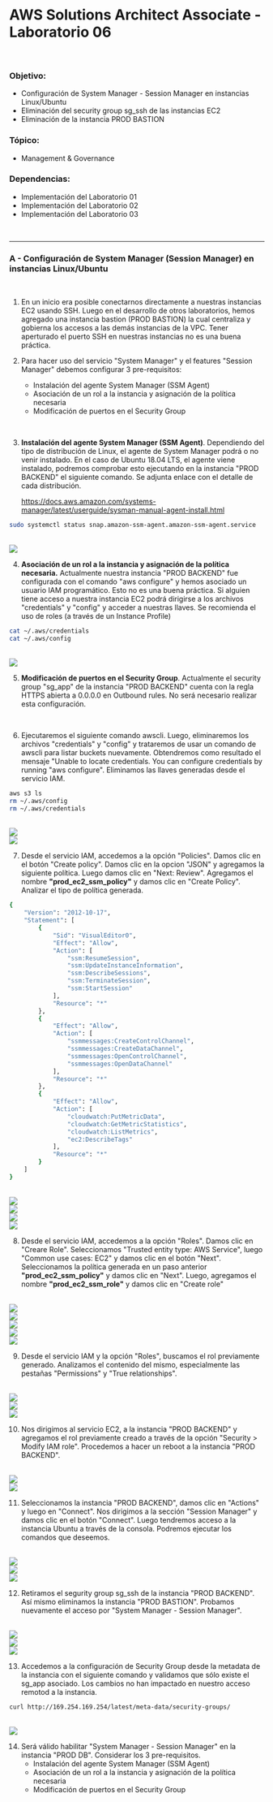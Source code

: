 # AWS Solutions Architect Associate - Laboratorio 06

<br>

### Objetivo: 
* Configuración de System Manager - Session Manager en instancias Linux/Ubuntu
* Eliminación del security group sg_ssh de las instancias EC2
* Eliminación de la instancia PROD BASTION

### Tópico:
* Management & Governance

### Dependencias:
* Implementación del Laboratorio 01
* Implementación del Laboratorio 02
* Implementación del Laboratorio 03

<br>

---

### A - Configuración de System Manager (Session Manager) en instancias Linux/Ubuntu


<br>

1. En un inicio era posible conectarnos directamente a nuestras instancias EC2 usando SSH. Luego en el desarrollo de otros laboratorios, hemos agregado una instancia bastion (PROD BASTION) la cual centraliza y gobierna los accesos a las demás instancias de la VPC. Tener aperturado el puerto SSH en nuestras instancias no es una buena práctica.

2. Para hacer uso del servicio "System Manager" y el features "Session Manager" debemos configurar 3 pre-requisitos:
    * Instalación del agente System Manager (SSM Agent)
    * Asociación de un rol a la instancia y asignación de la política necesaria
    * Modificación de puertos en el Security Group

<br>

3. **Instalación del agente System Manager (SSM Agent)**. Dependiendo del tipo de distribución de Linux, el agente de System Manager podrá o no venir instalado. En el caso de Ubuntu 18.04 LTS, el agente viene instalado, podremos comprobar esto ejecutando en la instancia "PROD BACKEND" el siguiente comando. Se adjunta enlace con el detalle de cada distribución. 

    https://docs.aws.amazon.com/systems-manager/latest/userguide/sysman-manual-agent-install.html

```bash
sudo systemctl status snap.amazon-ssm-agent.amazon-ssm-agent.service
```

<br>

<img src="images/Lab06_01.jpg">

<br>


4. **Asociación de un rol a la instancia y asignación de la política necesaria.** Actualmente nuestra instancia "PROD BACKEND" fue configurada con el comando "aws configure" y hemos asociado un usuario IAM programático. Esto no es una buena práctica. Si alguien tiene acceso a nuestra instancia EC2 podrá dirigirse a los archivos "credentials" y "config" y acceder a nuestras llaves. Se recomienda el uso de roles (a través de un Instance Profile)

```bash
cat ~/.aws/credentials
cat ~/.aws/config
```

<br>

<img src="images/Lab06_02.jpg">

<br>

5. **Modificación de puertos en el Security Group**. Actualmente el security group "sg_app" de la instancia "PROD BACKEND" cuenta con la regla HTTPS abierta a 0.0.0.0 en Outbound rules. No será necesario realizar esta configuración. 

<br>

6. Ejecutaremos el siguiente comando awscli. Luego, eliminaremos los archivos "credentials" y "config" y trataremos de usar un comando de awscli para listar buckets nuevamente. Obtendremos como resultado el mensaje "Unable to locate credentials. You can configure credentials by running "aws configure". Eliminamos las llaves generadas desde el servicio IAM.

```bash
aws s3 ls
rm ~/.aws/config
rm ~/.aws/credentials
```
<br>

<img src="images/Lab06_03.jpg">

<br>

<img src="images/Lab06_04.jpg">

<br>

7. Desde el servicio IAM, accedemos a la opción "Policies". Damos clic en el botón "Create policy". Damos clic en la opcion "JSON" y agregamos la siguiente política. Luego damos clic en "Next: Review". Agregamos el nombre **"prod_ec2_ssm_policy"** y damos clic en "Create Policy". Analizar el tipo de política generada.

```bash
{
    "Version": "2012-10-17",
    "Statement": [
        {
            "Sid": "VisualEditor0",
            "Effect": "Allow",
            "Action": [
                "ssm:ResumeSession",
                "ssm:UpdateInstanceInformation",
                "ssm:DescribeSessions",
                "ssm:TerminateSession",
                "ssm:StartSession"
            ],
            "Resource": "*"
        },
        {
            "Effect": "Allow",
            "Action": [
                "ssmmessages:CreateControlChannel",
                "ssmmessages:CreateDataChannel",
                "ssmmessages:OpenControlChannel",
                "ssmmessages:OpenDataChannel"
            ],
            "Resource": "*"
        },
        {
            "Effect": "Allow",
            "Action": [
                "cloudwatch:PutMetricData",
                "cloudwatch:GetMetricStatistics",
                "cloudwatch:ListMetrics",
                "ec2:DescribeTags"
            ],
            "Resource": "*"
        }
    ]
}
```

<br>

<img src="images/Lab06_08.jpg">

<br>

<img src="images/Lab06_09.jpg">

<br>

<img src="images/Lab06_10.jpg">

<br>

<img src="images/Lab06_11.jpg">

<br>


8. Desde el servicio IAM, accedemos a la opción "Roles". Damos clic en "Creare Role". Seleccionamos "Trusted entity type: AWS Service", luego "Common use cases: EC2" y damos clic en el botón "Next". Seleccionamos la política generada en un paso anterior **"prod_ec2_ssm_policy"** y damos clic en "Next". Luego, agregamos el nombre **"prod_ec2_ssm_role"** y damos clic en "Create role"

<br>

<img src="images/Lab06_05.jpg">

<br>

<img src="images/Lab06_06.jpg">

<br>

<img src="images/Lab06_07.jpg">

<br>

<img src="images/Lab06_12.jpg">

<br>

<img src="images/Lab06_13.jpg">

<br>

9. Desde el servicio IAM y la opción "Roles", buscamos el rol previamente generado. Analizamos el contenido del mismo, especialmente las pestañas "Permissions" y "True relationships".

<br>

<img src="images/Lab06_14.jpg">

<br>

<img src="images/Lab06_15.jpg">

<br>

<img src="images/Lab06_16.jpg">

<br>

10. Nos dirigimos al servicio EC2, a la instancia "PROD BACKEND" y agregamos el rol previamente creado a través de la opción "Security > Modify IAM role". Procedemos a hacer un reboot a la instancia "PROD BACKEND".

<br>

<img src="images/Lab06_17.jpg">

<br>

<img src="images/Lab06_18.jpg">

<br>

11. Seleccionamos la instancia "PROD BACKEND", damos clic en "Actions" y luego en "Connect". Nos dirigimos a la sección "Session Manager" y damos clic en el botón "Connect". Luego tendremos acceso a la instancia Ubuntu a través de la consola. Podremos ejecutar los comandos que deseemos. 

<br>

<img src="images/Lab06_19.jpg">

<br>

<img src="images/Lab06_20.jpg">

<br>

<img src="images/Lab06_21.jpg">

<br>

12. Retiramos el segurity group sg_ssh de la instancia "PROD BACKEND". Así mismo eliminamos la instancia "PROD BASTION". Probamos nuevamente el acceso por "System Manager - Session Manager".

<br>

<img src="images/Lab06_22.jpg">

<br>

<img src="images/Lab06_23.jpg">

<br>

<img src="images/Lab06_24.jpg">

<br>

13. Accedemos a la configuración de Security Group desde la metadata de la instancia con el siguiente comando y validamos que sólo existe el sg_app asociado. Los cambios no han impactado en nuestro acceso remotod a la instancia.

```bash
curl http://169.254.169.254/latest/meta-data/security-groups/
```

<br>

<img src="images/Lab06_25.jpg">

<br>


14. Será válido habilitar "System Manager - Session Manager" en la instancia "PROD DB". Considerar los 3 pre-requisitos.
    * Instalación del agente System Manager (SSM Agent)
    * Asociación de un rol a la instancia y asignación de la política necesaria
    * Modificación de puertos en el Security Group

